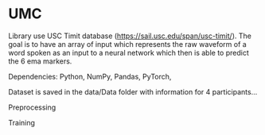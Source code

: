 # UMC
 
Library use USC Timit database (https://sail.usc.edu/span/usc-timit/). The goal is to have an array of input which represents the raw waveform of a word spoken as an input to a neural network which then is able to predict the 6 ema markers. 

Dependencies: Python, NumPy, Pandas, PyTorch, 

Dataset
is saved in the data/Data folder with information for 4 participants...

Preprocessing

Training
